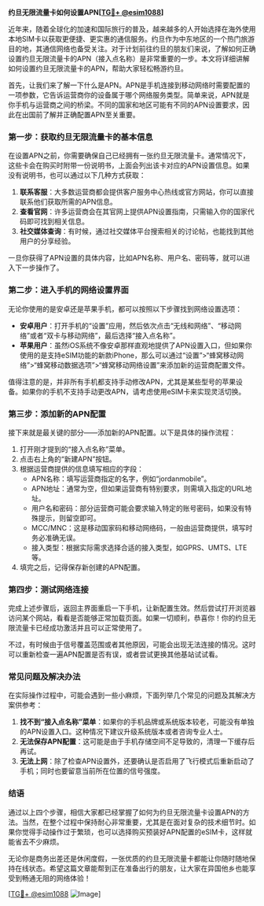 **约旦无限流量卡如何设置APN[[TG💪+ @esim1088](https://t.me/s/esim1088)]**

近年来，随着全球化的加速和国际旅行的普及，越来越多的人开始选择在海外使用本地SIM卡以获取更便捷、更实惠的通信服务。约旦作为中东地区的一个热门旅游目的地，其通信网络也备受关注。对于计划前往约旦的朋友们来说，了解如何正确设置约旦无限流量卡的APN（接入点名称）是非常重要的一步。本文将详细讲解如何设置约旦无限流量卡的APN，帮助大家轻松畅游约旦。

首先，让我们来了解一下什么是APN。APN是手机连接到移动网络时需要配置的一项参数，它告诉运营商你的设备属于哪个网络服务类型。简单来说，APN就是你手机与运营商之间的桥梁。不同的国家和地区可能有不同的APN设置要求，因此在出国前了解并正确配置APN至关重要。

### **第一步：获取约旦无限流量卡的基本信息**

在设置APN之前，你需要确保自己已经拥有一张约旦无限流量卡。通常情况下，这些卡会在购买时附带一份说明书，上面会列出该卡对应的APN设置信息。如果没有说明书，也可以通过以下几种方式获取：

1. **联系客服**：大多数运营商都会提供客户服务中心热线或官方网站，你可以直接联系他们获取所需的APN信息。
2. **查看官网**：许多运营商会在其官网上提供APN设置指南，只需输入你的国家代码即可找到相关信息。
3. **社交媒体查询**：有时候，通过社交媒体平台搜索相关的讨论帖，也能找到其他用户的分享经验。

一旦你获得了APN设置的具体内容，比如APN名称、用户名、密码等，就可以进入下一步操作了。

### **第二步：进入手机的网络设置界面**

无论你使用的是安卓还是苹果手机，都可以按照以下步骤找到网络设置选项：

- **安卓用户**：打开手机的“设置”应用，然后依次点击“无线和网络”、“移动网络”或者“双卡与移动网络”，最后选择“接入点名称”。
- **苹果用户**：虽然iOS系统不像安卓那样直观地提供了APN设置入口，但如果你使用的是支持eSIM功能的新款iPhone，那么可以通过“设置”>“蜂窝移动网络”>“蜂窝移动数据选项”>“蜂窝移动网络设置”来添加新的运营商配置文件。

值得注意的是，并非所有手机都支持手动修改APN，尤其是某些型号的苹果设备。如果你的手机不支持手动更改APN，请考虑使用eSIM卡来实现灵活切换。

### **第三步：添加新的APN配置**

接下来就是最关键的部分——添加新的APN配置。以下是具体的操作流程：

1. 打开刚才提到的“接入点名称”菜单。
2. 点击右上角的“新建APN”按钮。
3. 根据运营商提供的信息填写相应的字段：
   - APN名称：填写运营商指定的名字，例如“jordanmobile”。
   - APN地址：通常为空，但如果运营商有特别要求，则需填入指定的URL地址。
   - 用户名和密码：部分运营商可能会要求输入特定的账号密码，如果没有特殊提示，则留空即可。
   - MCC/MNC：这是移动国家码和移动网络码，一般由运营商提供，填写时务必准确无误。
   - 接入类型：根据实际需求选择合适的接入类型，如GPRS、UMTS、LTE等。
4. 填完之后，记得保存新创建的APN配置。

### **第四步：测试网络连接**

完成上述步骤后，返回主界面重启一下手机，让新配置生效。然后尝试打开浏览器访问某个网站，看看是否能够正常加载页面。如果一切顺利，恭喜你！你的约旦无限流量卡已经成功激活并且可以正常使用了。

不过，有时候由于信号覆盖范围或者其他原因，可能会出现无法连接的情况。这时可以重新检查一遍APN配置是否有误，或者尝试更换其他基站试试看。

### **常见问题及解决办法**

在实际操作过程中，可能会遇到一些小麻烦，下面列举几个常见的问题及其解决方案供参考：

1. **找不到“接入点名称”菜单**：如果你的手机品牌或系统版本较老，可能没有单独的APN设置入口。这种情况下建议升级系统版本或者咨询专业人士。
2. **无法保存APN配置**：这可能是由于手机存储空间不足导致的，清理一下缓存后再试。
3. **无法上网**：除了检查APN设置外，还要确认是否启用了飞行模式后重新启动了手机；同时也要留意当前所在位置的信号强度。

### **结语**

通过以上四个步骤，相信大家都已经掌握了如何为约旦无限流量卡设置APN的方法。当然，在整个过程中保持耐心非常重要，尤其是在面对复杂的技术细节时。如果你觉得手动操作过于繁琐，也可以选择购买预装好APN配置的eSIM卡，这样就能省去不少麻烦。

无论你是商务出差还是休闲度假，一张优质的约旦无限流量卡都能让你随时随地保持在线状态。希望这篇文章能帮到正在准备出行的朋友，让大家在异国他乡也能享受到畅通无阻的网络体验！

[[TG💪+ @esim1088](https://t.me/s/esim1088) ![Image](https://i.postimg.cc/4NQfJmqS/Snipaste-2025-05-13-00-14-12.png)]